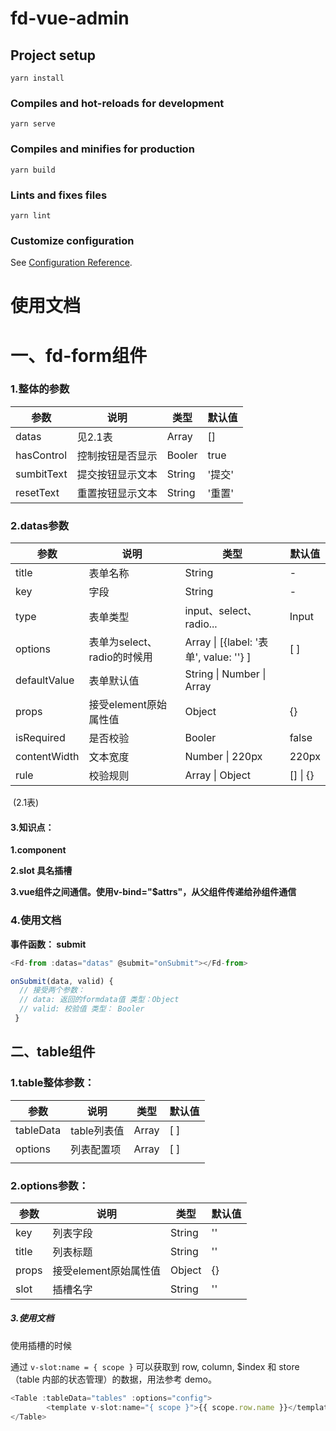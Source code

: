 # fd-vue-admin

## Project setup
```
yarn install
```

### Compiles and hot-reloads for development
```
yarn serve
```

### Compiles and minifies for production
```
yarn build
```

### Lints and fixes files
```
yarn lint
```

### Customize configuration
See [Configuration Reference](https://cli.vuejs.org/config/).

# 使用文档



# 一、fd-form组件

### 1.整体的参数

| 参数       | 说明             | 类型   | 默认值 |
| ---------- | ---------------- | ------ | ------ |
| datas      | 见2.1表          | Array  | []     |
| hasControl | 控制按钮是否显示 | Booler | true   |
| sumbitText | 提交按钮显示文本 | String | '提交' |
| resetText  | 重置按钮显示文本 | String | '重置' |



### **2.datas参数**

| 参数         | 说明                        | 类型                                   | 默认值   |
| ------------ | --------------------------- | -------------------------------------- | -------- |
| title        | 表单名称                    | String                                 | -        |
| key          | 字段                        | String                                 | -        |
| type         | 表单类型                    | input、select、radio...                | Input    |
| options      | 表单为select、radio的时候用 | Array \| [{label: '表单', value: ''} ] | [ ]      |
| defaultValue | 表单默认值                  | String \| Number \| Array              |          |
| props        | 接受element原始属性值       | Object                                 | {}       |
| isRequired   | 是否校验                    | Booler                                 | false    |
| contentWidth | 文本宽度                    | Number \| 220px                        | 220px    |
| rule         | 校验规则                    | Array \| Object                        | [] \| {} |

​																								(2.1表)

#### **3.知识点**：

**1.component**  

**2.slot 具名插槽**

**3.vue组件之间通信。使用v-bind="$attrs"，从父组件传递给孙组件通信**



### 4.使用文档

**事件函数： submit**

```javascript
<Fd-from :datas="datas" @submit="onSubmit"></Fd-from>

onSubmit(data, valid) {
  // 接受两个参数：
  // data: 返回的formdata值 类型：Object
  // valid: 校验值 类型： Booler
 }
```



## 二、table组件

### 1.table整体参数：

| 参数      | 说明        | 类型  | 默认值 |
| --------- | ----------- | ----- | ------ |
| tableData | table列表值 | Array | [ ]    |
| options   | 列表配置项  | Array | [ ]    |
|           |             |       |        |

### 2.options参数：

| 参数  | 说明                  | 类型   | 默认值 |
| ----- | --------------------- | ------ | ------ |
| key   | 列表字段              | String | ''     |
| title | 列表标题              | String | ''     |
| props | 接受element原始属性值 | Object | {}     |
| slot  | 插槽名字              | String | ''     |

##### **3.使用文档**

使用插槽的时候

通过 `v-slot:name = { scope }` 可以获取到 row, column, $index 和 store（table 内部的状态管理）的数据，用法参考 demo。

```javascript
<Table :tableData="tables" :options="config">
        <template v-slot:name="{ scope }">{{ scope.row.name }}</template>
</Table>
```


